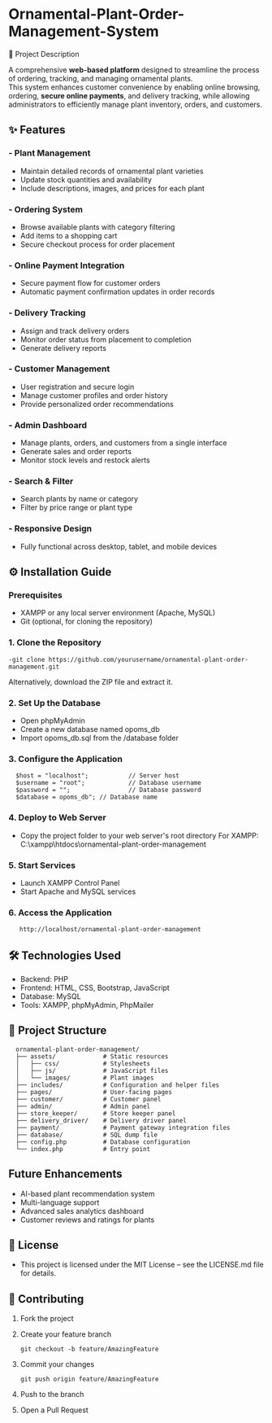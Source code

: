 #  Ornamental-Plant-Order-Management-System

📌 Project Description

A comprehensive **web-based platform** designed to streamline the process of ordering, tracking, and managing ornamental plants.  
This system enhances customer convenience by enabling online browsing, ordering, **secure online payments**, and delivery tracking, while allowing administrators to efficiently manage plant inventory, orders, and customers.

## ✨ Features

### - Plant Management
   - Maintain detailed records of ornamental plant varieties
   - Update stock quantities and availability
   - Include descriptions, images, and prices for each plant
  
### - Ordering System
   - Browse available plants with category filtering
   - Add items to a shopping cart
   - Secure checkout process for order placement

### - Online Payment Integration
  - Secure payment flow for customer orders
  - Automatic payment confirmation updates in order records

### - Delivery Tracking
  - Assign and track delivery orders
  - Monitor order status from placement to completion
  - Generate delivery reports

### - Customer Management
  - User registration and secure login
  - Manage customer profiles and order history
  - Provide personalized order recommendations

### - Admin Dashboard
  - Manage plants, orders, and customers from a single interface
  - Generate sales and order reports
  - Monitor stock levels and restock alerts

###  - Search & Filter
  - Search plants by name or category
  - Filter by price range or plant type

### - Responsive Design
  - Fully functional across desktop, tablet, and mobile devices
    

## ⚙️ Installation Guide
   ### **Prerequisites**
  - XAMPP or any local server environment (Apache, MySQL)
  - Git (optional, for cloning the repository)
### 1. Clone the Repository
    -git clone https://github.com/yourusername/ornamental-plant-order-management.git
Alternatively, download the ZIP file and extract it.

### 2. Set Up the Database
   - Open phpMyAdmin
   - Create a new database named opoms_db
   - Import opoms_db.sql from the /database folder
     
### 3. Configure the Application
      $host = "localhost";           // Server host
      $username = "root";            // Database username
      $password = "";                // Database password
      $database = opoms_db"; // Database name
      
### 4. Deploy to Web Server
   - Copy the project folder to your web server's root directory
     For XAMPP: C:\xampp\htdocs\ornamental-plant-order-management

### 5. Start Services
   - Launch XAMPP Control Panel
   - Start Apache and MySQL services
     
### 6. Access the Application
       http://localhost/ornamental-plant-order-management

##  🛠️ Technologies Used
  - Backend: PHP
  - Frontend: HTML, CSS, Bootstrap, JavaScript
  - Database: MySQL
  - Tools: XAMPP, phpMyAdmin, PhpMailer

## 📂 Project Structure

      ornamental-plant-order-management/
      ├── assets/             # Static resources
      │   ├── css/            # Stylesheets
      │   ├── js/             # JavaScript files
      │   └── images/         # Plant images
      ├── includes/           # Configuration and helper files
      ├── pages/              # User-facing pages
      ├── customer/           # Customer panel
      ├── admin/              # Admin panel
      ├── store_keeper/       # Store keeper panel
      ├── delivery_driver/    # Delivery driver panel
      ├── payment/            # Payment gateway integration files
      ├── database/           # SQL dump file
      ├── config.php          # Database configuration
      └── index.php           # Entry point

## Future Enhancements
  - AI-based plant recommendation system
  - Multi-language support
  - Advanced sales analytics dashboard
  - Customer reviews and ratings for plants

## 📝 License
  - This project is licensed under the MIT License – see the LICENSE.md file for details.

## 👥 Contributing
   1.  Fork the project
   2.  Create your feature branch
   
           git checkout -b feature/AmazingFeature
   3. Commit your changes
      
          git push origin feature/AmazingFeature
   4. Push to the branch
   5. Open a Pull Request
